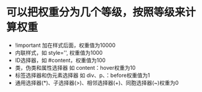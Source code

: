 # 可以把权重分为几个等级，按照等级来计算权重
- !important 加在样式后面，权重值为10000
- 内联样式，如 style='', 权重值为1000
- ID选择器，如 #content，权重值为100
- 类，伪类和属性选择器 如 content：hover权重为10
- 标签选择器和伪元素选择器 如 div、p、：before权重值为1
- 通用选择器(*)、子选择器(>)、相邻选择器(+)、同胞选择器(~)权重为0